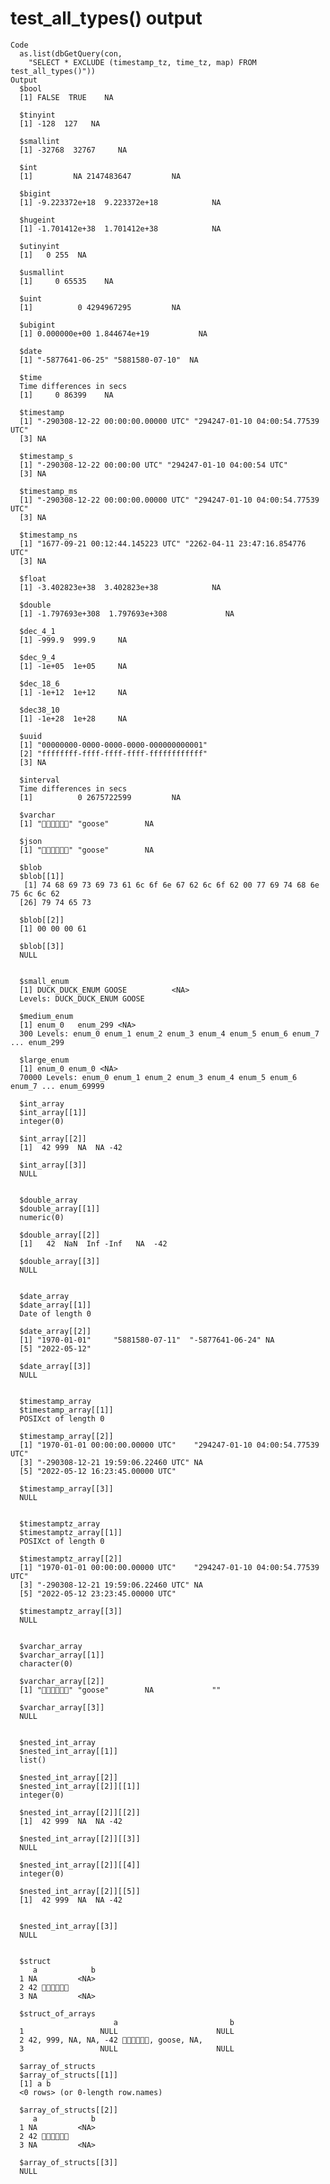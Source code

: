 # test_all_types() output

    Code
      as.list(dbGetQuery(con,
        "SELECT * EXCLUDE (timestamp_tz, time_tz, map) FROM test_all_types()"))
    Output
      $bool
      [1] FALSE  TRUE    NA
      
      $tinyint
      [1] -128  127   NA
      
      $smallint
      [1] -32768  32767     NA
      
      $int
      [1]         NA 2147483647         NA
      
      $bigint
      [1] -9.223372e+18  9.223372e+18            NA
      
      $hugeint
      [1] -1.701412e+38  1.701412e+38            NA
      
      $utinyint
      [1]   0 255  NA
      
      $usmallint
      [1]     0 65535    NA
      
      $uint
      [1]          0 4294967295         NA
      
      $ubigint
      [1] 0.000000e+00 1.844674e+19           NA
      
      $date
      [1] "-5877641-06-25" "5881580-07-10"  NA              
      
      $time
      Time differences in secs
      [1]     0 86399    NA
      
      $timestamp
      [1] "-290308-12-22 00:00:00.00000 UTC" "294247-01-10 04:00:54.77539 UTC" 
      [3] NA                                
      
      $timestamp_s
      [1] "-290308-12-22 00:00:00 UTC" "294247-01-10 04:00:54 UTC" 
      [3] NA                          
      
      $timestamp_ms
      [1] "-290308-12-22 00:00:00.00000 UTC" "294247-01-10 04:00:54.77539 UTC" 
      [3] NA                                
      
      $timestamp_ns
      [1] "1677-09-21 00:12:44.145223 UTC" "2262-04-11 23:47:16.854776 UTC"
      [3] NA                              
      
      $float
      [1] -3.402823e+38  3.402823e+38            NA
      
      $double
      [1] -1.797693e+308  1.797693e+308             NA
      
      $dec_4_1
      [1] -999.9  999.9     NA
      
      $dec_9_4
      [1] -1e+05  1e+05     NA
      
      $dec_18_6
      [1] -1e+12  1e+12     NA
      
      $dec38_10
      [1] -1e+28  1e+28     NA
      
      $uuid
      [1] "00000000-0000-0000-0000-000000000001"
      [2] "ffffffff-ffff-ffff-ffff-ffffffffffff"
      [3] NA                                    
      
      $interval
      Time differences in secs
      [1]          0 2675722599         NA
      
      $varchar
      [1] "🦆🦆🦆🦆🦆🦆" "goose"        NA            
      
      $json
      [1] "🦆🦆🦆🦆🦆🦆" "goose"        NA            
      
      $blob
      $blob[[1]]
       [1] 74 68 69 73 69 73 61 6c 6f 6e 67 62 6c 6f 62 00 77 69 74 68 6e 75 6c 6c 62
      [26] 79 74 65 73
      
      $blob[[2]]
      [1] 00 00 00 61
      
      $blob[[3]]
      NULL
      
      
      $small_enum
      [1] DUCK_DUCK_ENUM GOOSE          <NA>          
      Levels: DUCK_DUCK_ENUM GOOSE
      
      $medium_enum
      [1] enum_0   enum_299 <NA>    
      300 Levels: enum_0 enum_1 enum_2 enum_3 enum_4 enum_5 enum_6 enum_7 ... enum_299
      
      $large_enum
      [1] enum_0 enum_0 <NA>  
      70000 Levels: enum_0 enum_1 enum_2 enum_3 enum_4 enum_5 enum_6 enum_7 ... enum_69999
      
      $int_array
      $int_array[[1]]
      integer(0)
      
      $int_array[[2]]
      [1]  42 999  NA  NA -42
      
      $int_array[[3]]
      NULL
      
      
      $double_array
      $double_array[[1]]
      numeric(0)
      
      $double_array[[2]]
      [1]   42  NaN  Inf -Inf   NA  -42
      
      $double_array[[3]]
      NULL
      
      
      $date_array
      $date_array[[1]]
      Date of length 0
      
      $date_array[[2]]
      [1] "1970-01-01"     "5881580-07-11"  "-5877641-06-24" NA              
      [5] "2022-05-12"    
      
      $date_array[[3]]
      NULL
      
      
      $timestamp_array
      $timestamp_array[[1]]
      POSIXct of length 0
      
      $timestamp_array[[2]]
      [1] "1970-01-01 00:00:00.00000 UTC"    "294247-01-10 04:00:54.77539 UTC" 
      [3] "-290308-12-21 19:59:06.22460 UTC" NA                                
      [5] "2022-05-12 16:23:45.00000 UTC"   
      
      $timestamp_array[[3]]
      NULL
      
      
      $timestamptz_array
      $timestamptz_array[[1]]
      POSIXct of length 0
      
      $timestamptz_array[[2]]
      [1] "1970-01-01 00:00:00.00000 UTC"    "294247-01-10 04:00:54.77539 UTC" 
      [3] "-290308-12-21 19:59:06.22460 UTC" NA                                
      [5] "2022-05-12 23:23:45.00000 UTC"   
      
      $timestamptz_array[[3]]
      NULL
      
      
      $varchar_array
      $varchar_array[[1]]
      character(0)
      
      $varchar_array[[2]]
      [1] "🦆🦆🦆🦆🦆🦆" "goose"        NA             ""            
      
      $varchar_array[[3]]
      NULL
      
      
      $nested_int_array
      $nested_int_array[[1]]
      list()
      
      $nested_int_array[[2]]
      $nested_int_array[[2]][[1]]
      integer(0)
      
      $nested_int_array[[2]][[2]]
      [1]  42 999  NA  NA -42
      
      $nested_int_array[[2]][[3]]
      NULL
      
      $nested_int_array[[2]][[4]]
      integer(0)
      
      $nested_int_array[[2]][[5]]
      [1]  42 999  NA  NA -42
      
      
      $nested_int_array[[3]]
      NULL
      
      
      $struct
         a            b
      1 NA         <NA>
      2 42 🦆🦆🦆🦆🦆🦆
      3 NA         <NA>
      
      $struct_of_arrays
                           a                         b
      1                 NULL                      NULL
      2 42, 999, NA, NA, -42 🦆🦆🦆🦆🦆🦆, goose, NA, 
      3                 NULL                      NULL
      
      $array_of_structs
      $array_of_structs[[1]]
      [1] a b
      <0 rows> (or 0-length row.names)
      
      $array_of_structs[[2]]
         a            b
      1 NA         <NA>
      2 42 🦆🦆🦆🦆🦆🦆
      3 NA         <NA>
      
      $array_of_structs[[3]]
      NULL
      
      

